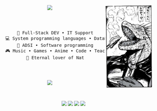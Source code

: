 <div align="center">
<img src="https://github.com/AndriunGg/AndriunGg/blob/main/img/042ab0f4083bd7d3c7d6fbe8135377a7.jpg" width="30%" align="right" />
<img src="https://readme-typing-svg.demolab.com?font=Fira+Code&weight=500&size=50&pause=1000&color=FFFFFF&center=true&vCenter=true&multiline=true&width=1300&height=140&lines=Hi%2C+Hi;I'm+AndriunGg" width="70%" />


<br><br>
<pre>
    💼 Full-Stack DEV • IT Support
    💻 System programming languages • DataBase
    📖 ADSI • Software programming
    🎮 Music • Games • Anime • Code • Teach
    🧡 Eternal lover of Nat
    
</pre>
<br><br>
<img src="https://raw.githubusercontent.com/innng/innng/master/assets/kyubey.gif" height="40" />
<br><br><br>
    
[![](https://img.shields.io/badge/LinkedIn-0077B5?style=for-the-badge&logo=linkedin&logoColor=white)](https://www.linkedin.com/in/andriun-hernandez-852453312/)
[![](https://img.shields.io/badge/Instagram-E4405F?style=for-the-badge&logo=instagram&logoColor=white)](https://www.instagram.com/andriungg/)
[![](https://img.shields.io/badge/X-000000?style=for-the-badge&logo=x&logoColor=white)](https://x.com/sadriggg)
[![](https://img.shields.io/badge/Discord-5865F2?style=for-the-badge&logo=discord&logoColor=white)](https://enka.network/u/Inng/1A4HU1/10000069/1985924/)
</div>


